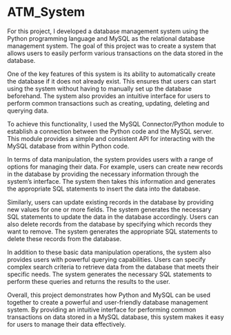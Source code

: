 # ATM_System
For this project, I developed a database management system using the Python programming language and MySQL as the relational database management system. The goal of this project was to create a system that allows users to easily perform various transactions on the data stored in the database.

One of the key features of this system is its ability to automatically create the database if it does not already exist. This ensures that users can start using the system without having to manually set up the database beforehand. The system also provides an intuitive interface for users to perform common transactions such as creating, updating, deleting and querying data.

To achieve this functionality, I used the MySQL Connector/Python module to establish a connection between the Python code and the MySQL server. This module provides a simple and consistent API for interacting with the MySQL database from within Python code.

In terms of data manipulation, the system provides users with a range of options for managing their data. For example, users can create new records in the database by providing the necessary information through the system’s interface. The system then takes this information and generates the appropriate SQL statements to insert the data into the database.

Similarly, users can update existing records in the database by providing new values for one or more fields. The system generates the necessary SQL statements to update the data in the database accordingly. Users can also delete records from the database by specifying which records they want to remove. The system generates the appropriate SQL statements to delete these records from the database.

In addition to these basic data manipulation operations, the system also provides users with powerful querying capabilities. Users can specify complex search criteria to retrieve data from the database that meets their specific needs. The system generates the necessary SQL statements to perform these queries and returns the results to the user.

Overall, this project demonstrates how Python and MySQL can be used together to create a powerful and user-friendly database management system. By providing an intuitive interface for performing common transactions on data stored in a MySQL database, this system makes it easy for users to manage their data effectively.  
